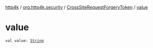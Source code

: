 [http4k](../../index.md) / [org.http4k.security](../index.md) / [CrossSiteRequestForgeryToken](index.md) / [value](./value.md)

# value

`val value: `[`String`](https://kotlinlang.org/api/latest/jvm/stdlib/kotlin/-string/index.html)